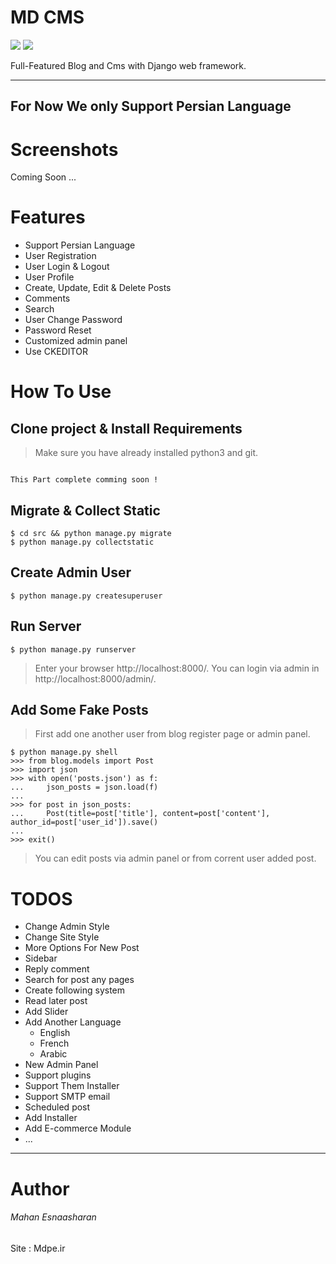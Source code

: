 # MD CMS

[![](https://img.shields.io/pypi/pyversions/Django.svg)](https://python.org/downloads/)
[![](https://img.shields.io/apm/l/vim-mode.svg)](https://choosealicense.com/licenses/mit/)

Full-Featured Blog and Cms with Django web framework.

-----

## **For Now We only Support Persian Language**

Screenshots
=

Coming Soon ...

Features
=

- Support Persian Language
- User Registration
- User Login & Logout
- User Profile
- Create, Update, Edit & Delete Posts
- Comments
- Search
- User Change Password
- Password Reset
- Customized admin panel
- Use CKEDITOR

How To Use
=

## Clone project & Install Requirements

> Make sure you have already installed python3 and git.

```

This Part complete comming soon ! 

```

## Migrate & Collect Static

```
$ cd src && python manage.py migrate
$ python manage.py collectstatic
```

## Create Admin User

```
$ python manage.py createsuperuser
```

## Run Server

```
$ python manage.py runserver
```

> Enter your browser http://localhost:8000/. You can login via admin in http://localhost:8000/admin/.

## Add Some Fake Posts

> First add one another user from blog register page or admin panel.

```
$ python manage.py shell
>>> from blog.models import Post
>>> import json
>>> with open('posts.json') as f:
...     json_posts = json.load(f)
...
>>> for post in json_posts:
...     Post(title=post['title'], content=post['content'], author_id=post['user_id']).save()
...
>>> exit()
```

> You can edit posts via admin panel or from corrent user added post.

TODOS
=

- Change Admin Style
- Change Site Style
- More Options For New Post
- Sidebar
- Reply comment
- Search for post any pages
- Create following system
- Read later post
- Add Slider
- Add Another Language
    - English
    - French
    - Arabic
- New Admin Panel
- Support plugins
- Support Them Installer
- Support SMTP email
- Scheduled post
- Add Installer
- Add E-commerce Module
- ...

-----

Author
=

###### Mahan Esnaasharan

Site : Mdpe.ir
